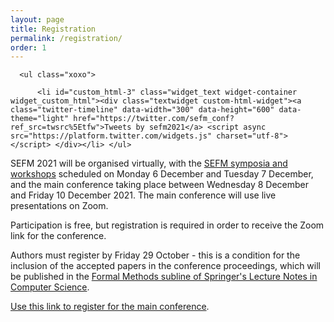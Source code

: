 ```yaml
---
layout: page
title: Registration
permalink: /registration/
order: 1
---
```


<div id="secondary" class="widget-area sidey" role="complementary">

      <ul class="xoxo">

          <li id="custom_html-3" class="widget_text widget-container widget_custom_html"><div class="textwidget custom-html-widget"><a class="twitter-timeline" data-width="300" data-height="600" data-theme="light" href="https://twitter.com/sefm_conf?ref_src=twsrc%5Etfw">Tweets by sefm2021</a> <script async src="https://platform.twitter.com/widgets.js" charset="utf-8"></script> </div></li>	</ul>
</div>
 <p>SEFM 2021 will be organised virtually, with the <a href="https://sefm-conference.github.io/workshops/">SEFM symposia and workshops</a> scheduled on Monday 6 December and Tuesday 7 December, and the main conference taking place between Wednesday 8 December and Friday 10 December 2021. The main conference will use live presentations on Zoom.</p>

<p>Participation is free, but registration is required in order to receive the Zoom link for the conference.</p>

<p>Authors must register by Friday 29 October - this is a condition for the inclusion of the accepted papers in the conference proceedings, which will be published in the <a href="https://www.springer.com/gp/computer-science/lncs/societies-and-lncs/formal-methods-/10627874">Formal Methods subline of Springer's Lecture Notes in Computer Science</a>.</p>

<p><a href="https://docs.google.com/forms/d/e/1FAIpQLSeZiOegWz182Chjr8lxuNL_tG35uJufV3YmaxiCNwtNgwswqA/viewform?usp=sf_link">Use this link to register for the main conference</a>.</p>
